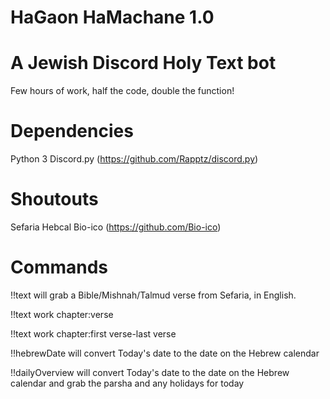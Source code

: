 # HaGaon HaMachane 1.0
# A Jewish Discord Holy Text bot
Few hours of work, half the code, double the function! 

# Dependencies
Python 3
Discord.py (https://github.com/Rapptz/discord.py)
# Shoutouts
Sefaria
Hebcal
Bio-ico (https://github.com/Bio-ico)

# Commands
!!text will grab a Bible/Mishnah/Talmud verse from Sefaria, in English.

!!text work chapter:verse
  
!!text work chapter:first verse-last verse

!!hebrewDate will convert Today's date to the date on the Hebrew calendar

!!dailyOverview will convert Today's date to the date on the Hebrew calendar and grab the parsha and any holidays for today